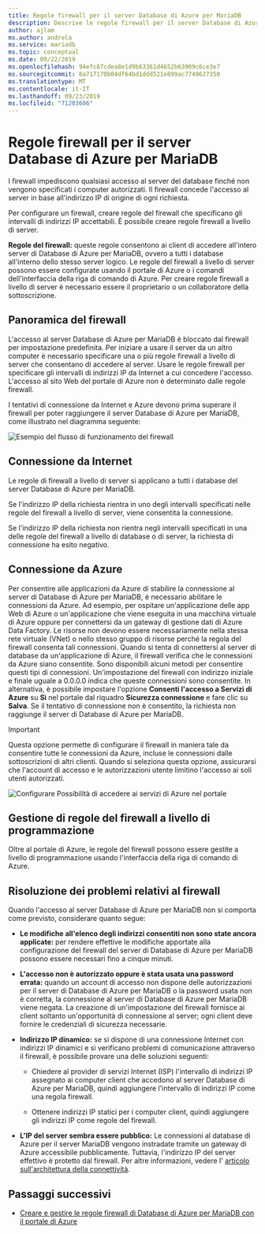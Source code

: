 ```yaml
---
title: Regole firewall per il server Database di Azure per MariaDB
description: Descrive le regole firewall per il server Database di Azure per MariaDB.
author: ajlam
ms.author: andrela
ms.service: mariadb
ms.topic: conceptual
ms.date: 09/22/2019
ms.openlocfilehash: 94efc87cdea8e1d9b63361d4652b63909c6ce3e7
ms.sourcegitcommit: 8a717170b04df64bd1ddd521e899ac7749627350
ms.translationtype: MT
ms.contentlocale: it-IT
ms.lasthandoff: 09/23/2019
ms.locfileid: "71203606"
---
```

# <a name="azure-database-for-mariadb-server-firewall-rules"></a>Regole firewall per il server Database di Azure per MariaDB
I firewall impediscono qualsiasi accesso al server del database finché non vengono specificati i computer autorizzati. Il firewall concede l'accesso al server in base all'indirizzo IP di origine di ogni richiesta.

Per configurare un firewall, creare regole del firewall che specificano gli intervalli di indirizzi IP accettabili. È possibile creare regole firewall a livello di server.

**Regole del firewall:** queste regole consentono ai client di accedere all'intero server di Database di Azure per MariaDB, ovvero a tutti i database all'interno dello stesso server logico. Le regole del firewall a livello di server possono essere configurate usando il portale di Azure o i comandi dell'interfaccia della riga di comando di Azure. Per creare regole firewall a livello di server è necessario essere il proprietario o un collaboratore della sottoscrizione.

## <a name="firewall-overview"></a>Panoramica del firewall
L'accesso al server Database di Azure per MariaDB è bloccato dal firewall per impostazione predefinita. Per iniziare a usare il server da un altro computer è necessario specificare una o più regole firewall a livello di server che consentano di accedere al server. Usare le regole firewall per specificare gli intervalli di indirizzi IP da Internet a cui concedere l'accesso. L'accesso al sito Web del portale di Azure non è determinato dalle regole firewall.

I tentativi di connessione da Internet e Azure devono prima superare il firewall per poter raggiungere il server Database di Azure per MariaDB, come illustrato nel diagramma seguente:

![Esempio del flusso di funzionamento del firewall](./media/concepts-firewall-rules/1-firewall-concept.png)

## <a name="connecting-from-the-internet"></a>Connessione da Internet
Le regole di firewall a livello di server si applicano a tutti i database del server Database di Azure per MariaDB.

Se l'indirizzo IP della richiesta rientra in uno degli intervalli specificati nelle regole del firewall a livello di server, viene consentita la connessione.

Se l'indirizzo IP della richiesta non rientra negli intervalli specificati in una delle regole del firewall a livello di database o di server, la richiesta di connessione ha esito negativo.

## <a name="connecting-from-azure"></a>Connessione da Azure
Per consentire alle applicazioni da Azure di stabilire la connessione al server di Database di Azure per MariaDB, è necessario abilitare le connessioni da Azure. Ad esempio, per ospitare un'applicazione delle app Web di Azure o un'applicazione che viene eseguita in una macchina virtuale di Azure oppure per connettersi da un gateway di gestione dati di Azure Data Factory. Le risorse non devono essere necessariamente nella stessa rete virtuale (VNet) o nello stesso gruppo di risorse perché la regola del firewall consenta tali connessioni. Quando si tenta di connettersi al server di database da un'applicazione di Azure, il firewall verifica che le connessioni da Azure siano consentite. Sono disponibili alcuni metodi per consentire questi tipi di connessioni. Un'impostazione del firewall con indirizzo iniziale e finale uguale a 0.0.0.0 indica che queste connessioni sono consentite. In alternativa, è possibile impostare l'opzione **Consenti l'accesso a Servizi di Azure** su **Sì** nel portale dal riquadro **Sicurezza connessione** e fare clic su **Salva**. Se il tentativo di connessione non è consentito, la richiesta non raggiunge il server di Database di Azure per MariaDB.

> [!IMPORTANT]
> Questa opzione permette di configurare il firewall in maniera tale da consentire tutte le connessioni da Azure, incluse le connessioni dalle sottoscrizioni di altri clienti. Quando si seleziona questa opzione, assicurarsi che l'account di accesso e le autorizzazioni utente limitino l'accesso ai soli utenti autorizzati.
> 

![Configurare Possibilità di accedere ai servizi di Azure nel portale](./media/concepts-firewall-rules/allow-azure-services.png)

## <a name="programmatically-managing-firewall-rules"></a>Gestione di regole del firewall a livello di programmazione
Oltre al portale di Azure, le regole del firewall possono essere gestite a livello di programmazione usando l'interfaccia della riga di comando di Azure. 

<!--See also [Create and manage Azure Database for MariaDB firewall rules using Azure CLI](./howto-manage-firewall-using-cli.md)-->

## <a name="troubleshooting-firewall-issues"></a>Risoluzione dei problemi relativi al firewall
Quando l'accesso al server Database di Azure per MariaDB non si comporta come previsto, considerare quanto segue:

* **Le modifiche all'elenco degli indirizzi consentiti non sono state ancora applicate:** per rendere effettive le modifiche apportate alla configurazione del firewall del server di Database di Azure per MariaDB possono essere necessari fino a cinque minuti.

* **L'accesso non è autorizzato oppure è stata usata una password errata:** quando un account di accesso non dispone delle autorizzazioni per il server di Database di Azure per MariaDB o la password usata non è corretta, la connessione al server di Database di Azure per MariaDB viene negata. La creazione di un'impostazione del firewall fornisce ai client soltanto un'opportunità di connessione al server; ogni client deve fornire le credenziali di sicurezza necessarie.

* **Indirizzo IP dinamico:** se si dispone di una connessione Internet con indirizzi IP dinamici e si verificano problemi di comunicazione attraverso il firewall, è possibile provare una delle soluzioni seguenti:

   * Chiedere al provider di servizi Internet (ISP) l'intervallo di indirizzi IP assegnato ai computer client che accedono al server Database di Azure per MariaDB, quindi aggiungere l'intervallo di indirizzi IP come una regola firewall.

   * Ottenere indirizzi IP statici per i computer client, quindi aggiungere gli indirizzi IP come regole del firewall.

* **L'IP del server sembra essere pubblico:** Le connessioni al database di Azure per il server MariaDB vengono instradate tramite un gateway di Azure accessibile pubblicamente. Tuttavia, l'indirizzo IP del server effettivo è protetto dal firewall. Per altre informazioni, vedere l' [articolo sull'architettura della connettività](concepts-connectivity-architecture.md). 

## <a name="next-steps"></a>Passaggi successivi
- [Creare e gestire le regole firewall di Database di Azure per MariaDB con il portale di Azure](./howto-manage-firewall-portal.md)

<!--
- [Create and manage Azure Database for MariaDB firewall rules using Azure CLI](./howto-manage-firewall-using-cli.md) -->
